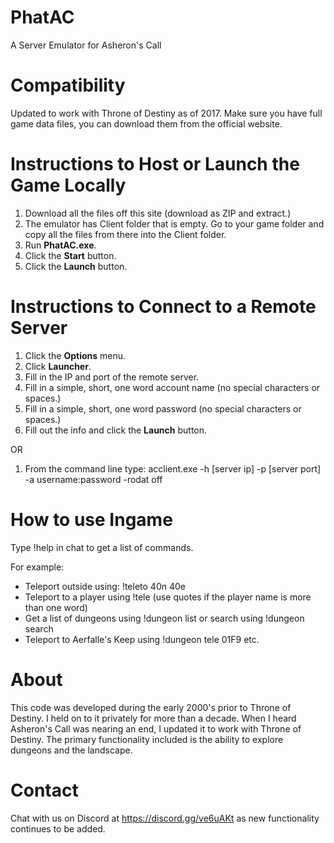 # PhatAC
A Server Emulator for Asheron's Call

# Compatibility
Updated to work with Throne of Destiny as of 2017. Make sure you have full game data files, you can download them from the official website.

# Instructions to Host or Launch the Game Locally
1. Download all the files off this site (download as ZIP and extract.)
2. The emulator has Client folder that is empty. Go to your game folder and copy all the files from there into the Client folder.
3. Run <b>PhatAC.exe</b>.
4. Click the <b>Start</b> button.
5. Click the <b>Launch</b> button.

# Instructions to Connect to a Remote Server
1. Click the <b>Options</b> menu.
2. Click <b>Launcher</b>.
3. Fill in the IP and port of the remote server.
4. Fill in a simple, short, one word account name (no special characters or spaces.)
5. Fill in a simple, short, one word password (no special characters or spaces.)
6. Fill out the info and click the <b>Launch</b> button.

OR

1. From the command line type:
acclient.exe -h [server ip] -p [server port] -a username:password -rodat off

# How to use Ingame
Type !help in chat to get a list of commands.

For example:
* Teleport outside using: !teleto 40n 40e
* Teleport to a player using !tele <player name> (use quotes if the player name is more than one word)
* Get a list of dungeons using !dungeon list or search using !dungeon search
* Teleport to Aerfalle's Keep using !dungeon tele 01F9
etc.

# About
This code was developed during the early 2000's prior to Throne of Destiny. I held on to it privately for more than a decade. When I heard Asheron's Call was nearing an end, I updated it to work with Throne of Destiny. The primary functionality included is the ability to explore dungeons and the landscape.

# Contact
Chat with us on Discord at https://discord.gg/ve6uAKt as new functionality continues to be added.
